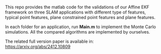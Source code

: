 This repo provides the matlab code for the validations of our Affine EKF framework on three SLAM applications with different type of features, typical point features, plane constrained point features and plane features.

In each folder for an application, run **Main.m** to implement the Monte Carlo simulations.
All the compared algorithms are implemented by ourselves. 

The related full version paper is available in: https://arxiv.org/abs/2412.10809
